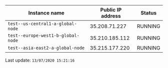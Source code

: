 Instance name | Public IP address | Status
--- | --- | ---
`test--us-central1-a-global-node` | 35.208.71.227 | RUNNING
`test--europe-west1-b-global-node` | 35.210.185.112 | RUNNING
`test--asia-east2-a-global-node` | 35.215.177.220 | RUNNING


Last update: `13/07/2020 15:21:16`
